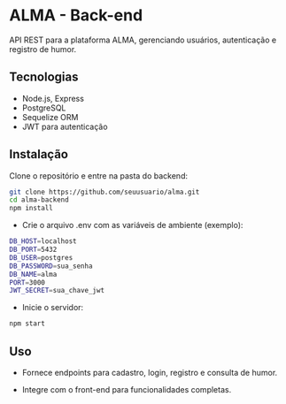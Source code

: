 # ALMA - Back-end

API REST para a plataforma ALMA, gerenciando usuários, autenticação e registro de humor.

## Tecnologias

- Node.js, Express
- PostgreSQL
- Sequelize ORM
- JWT para autenticação

## Instalação

Clone o repositório e entre na pasta do backend:

```bash
git clone https://github.com/seuusuario/alma.git
cd alma-backend
npm install
```
- Crie o arquivo .env com as variáveis de ambiente (exemplo):
```bash
DB_HOST=localhost
DB_PORT=5432
DB_USER=postgres
DB_PASSWORD=sua_senha
DB_NAME=alma
PORT=3000
JWT_SECRET=sua_chave_jwt
```
- Inicie o servidor:
```bash
npm start
``` 
## Uso
- Fornece endpoints para cadastro, login, registro e consulta de humor.

- Integre com o front-end para funcionalidades completas.
